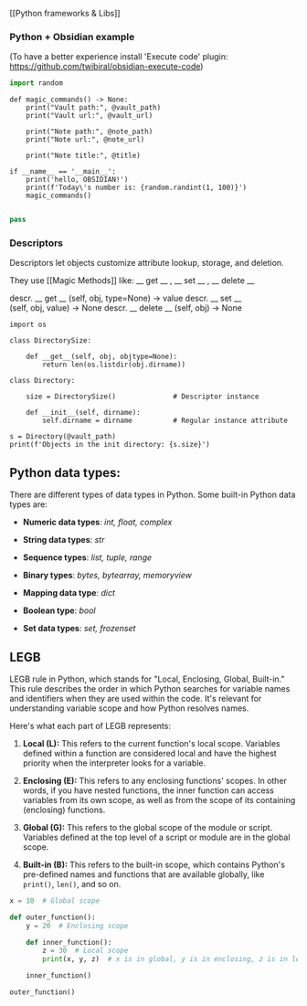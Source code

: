[[Python frameworks & Libs]]


### Python + Obsidian example
(To have a better experience install 'Execute code' plugin: https://github.com/twibiral/obsidian-execute-code)

```python {pre}
import random
```

```run-python
def magic_commands() -> None:
	print("Vault path:", @vault_path)
	print("Vault url:", @vault_url)
	
	print("Note path:", @note_path)
	print("Note url:", @note_url)
	
	print("Note title:", @title)

if __name__ == '__main__':
	print('hello, OBSIDIAN!')
	print(f'Today\'s number is: {random.randint(1, 100)}')
	magic_commands()
	
```

```python {post}
pass
```

### Descriptors

Descriptors let objects customize attribute lookup, storage, and deletion.

They use [[Magic Methods]] like: __ get __ , __ set __ , __ delete __

descr. __ get __ (self, obj, type=None) -> value
descr. __ set __ (self, obj, value) -> None
descr. __ delete __ (self, obj) -> None

```run-python
import os

class DirectorySize:

    def __get__(self, obj, objtype=None):
        return len(os.listdir(obj.dirname))

class Directory:

    size = DirectorySize()              # Descriptor instance

    def __init__(self, dirname):
        self.dirname = dirname          # Regular instance attribute
        
s = Directory(@vault_path)
print(f'Objects in the init directory: {s.size}')
```


## Python data types:
There are different types of data types in Python. Some built-in Python data types are:

- **Numeric data types**: _int, float, complex_

- **String data types**: _str_

- **Sequence types**: _list, tuple, range_

- **Binary types**: _bytes, bytearray, memoryview_

- **Mapping data type**: _dict_

- **Boolean type**: _bool_

- **Set data types**: _set, frozenset_


## LEGB
LEGB rule in Python, which stands for "Local, Enclosing, Global, Built-in." This rule describes the order in which Python searches for variable names and identifiers when they are used within the code. It's relevant for understanding variable scope and how Python resolves names.

Here's what each part of LEGB represents:

1. **Local (L):** This refers to the current function's local scope. Variables defined within a function are considered local and have the highest priority when the interpreter looks for a variable.

2. **Enclosing (E):** This refers to any enclosing functions' scopes. In other words, if you have nested functions, the inner function can access variables from its own scope, as well as from the scope of its containing (enclosing) functions.

3. **Global (G):** This refers to the global scope of the module or script. Variables defined at the top level of a script or module are in the global scope.

4. **Built-in (B):** This refers to the built-in scope, which contains Python's pre-defined names and functions that are available globally, like `print()`, `len()`, and so on.

```python
x = 10  # Global scope

def outer_function():
    y = 20  # Enclosing scope

    def inner_function():
        z = 30  # Local scope
        print(x, y, z)  # x is in global, y is in enclosing, z is in local

    inner_function()

outer_function()
```